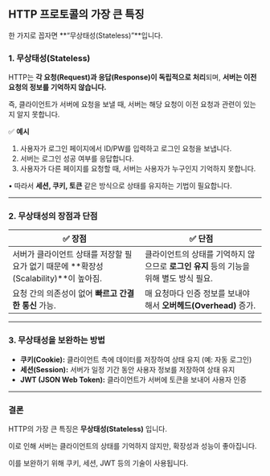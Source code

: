 ## HTTP 프로토콜의 가장 큰 특징

한 가지로 꼽자면 **“무상태성(Stateless)”**입니다.



### 1. 무상태성(Stateless)

HTTP는 **각 요청(Request)과 응답(Response)이 독립적으로 처리**되며, **서버는 이전 요청의 정보를 기억하지 않습니다.**

즉, 클라이언트가 서버에 요청을 보낼 때, 서버는 해당 요청이 이전 요청과 관련이 있는지 알지 못합니다.

✅ **예시**

1. 사용자가 로그인 페이지에서 ID/PW를 입력하고 로그인 요청을 보냅니다.
2. 서버는 로그인 성공 여부를 응답합니다.
3. 사용자가 다른 페이지를 요청할 때, 서버는 사용자가 누구인지 기억하지 못합니다.

• 따라서 **세션, 쿠키, 토큰** 같은 방식으로 상태를 유지하는 기법이 필요합니다.

---

### 2. 무상태성의 장점과 단점

| **✅ 장점** | **✅ 단점** |
| --- | --- |
| 서버가 클라이언트 상태를 저장할 필요가 없기 때문에 **확장성(Scalability)**이 높아짐. | 클라이언트의 상태를 기억하지 않으므로 **로그인 유지** 등의 기능을 위해 별도 방식 필요. |
| 요청 간의 의존성이 없어 **빠르고 간결한 통신** 가능. | 매 요청마다 인증 정보를 보내야 해서 **오버헤드(Overhead)** 증가. |

---

### 3. 무상태성을 보완하는 방법

- **쿠키(Cookie):** 클라이언트 측에 데이터를 저장하여 상태 유지 (예: 자동 로그인)
- **세션(Session):** 서버가 일정 기간 동안 사용자 정보를 저장하여 상태 유지
- **JWT (JSON Web Token):** 클라이언트가 서버에 토큰을 보내어 사용자 인증

---

### 결론

HTTP의 가장 큰 특징은 **무상태성(Stateless)** 입니다.

이로 인해 서버는 클라이언트의 상태를 기억하지 않지만, 확장성과 성능이 좋아집니다.

이를 보완하기 위해 쿠키, 세션, JWT 등의 기술이 사용됩니다.